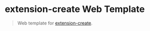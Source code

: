 # extension-create Web Template

> Web template for [extension-create](https://github.com/cezaraugusto/extension-create).
